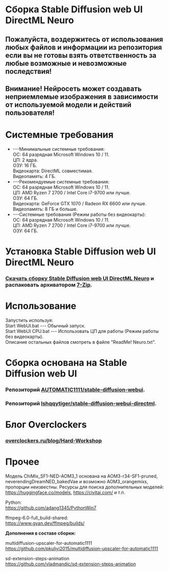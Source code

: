 # Сборка Stable Diffusion web UI DirectML Neuro
## Пожалуйста, воздержитесь от использования любых файлов и информации из репозитория если вы не готовы взять ответственность за любые возможные и невозможные последствия!
## Внимание! Нейросеть может создавать неприемлемые изображения в зависимости от используемой модели и действий пользователя!
# Системные требования
- ---Минимальные системные требования:\
ОС: 64 разрядная Microsoft Windows 10 / 11.\
ЦП: 2 ядра.\
ОЗУ: 16 ГБ.\
Видеокарта: DirectML совместимая.\
Видеопамять: 4 ГБ.
- ---Рекомендуемые системные требования:\
ОС: 64 разрядная Microsoft Windows 10 / 11.\
ЦП: AMD Ryzen 7 2700 / Intel Core i7-9700 или лучше.\
ОЗУ: 64 ГБ.\
Видеокарта: GeForce GTX 1070 / Radeon RX 6600 или лучше.\
Видеопамять: 8 ГБ и больше.
- ---Системные требования (Режим работы без видеокарты):\
ОС: 64 разрядная Microsoft Windows 10 / 11.\
ЦП: AMD Ryzen 7 2700 / Intel Core i7-9700 или лучше.\
ОЗУ: 64 ГБ.
# Установка Stable Diffusion web UI DirectML Neuro
### [Скачать сборку Stable Diffusion web UI DirectML Neuro](https://github.com/Shedou/Neuro/releases/tag/SD_WEBUI_DML_v1) и распаковать архиватором [7-Zip](https://7-zip.org/).
# Использование
Запустить используя:\
Start WebUI.bat --- Обычный запуск.\
Start WebUI CPU.bat --- Использовать ЦП для работы (Режим работы без видеокарты).\
Описание остальных файлов смотреть в файле "ReadMe! Neuro.txt".
# Сборка основана на Stable Diffusion web UI
### Репозиторий [AUTOMATIC1111/stable-diffusion-webui](https://github.com/AUTOMATIC1111/stable-diffusion-webui).
### Репозиторий [lshqqytiger/stable-diffusion-webui-directml](https://github.com/lshqqytiger/stable-diffusion-webui-directml).
# Блог Overclockers
### [overclockers.ru/blog/Hard-Workshop](https://overclockers.ru/blog/Hard-Workshop)
# Прочее
Модель ChiMix_SF1-NED-AOM3_1 основана на AOM3-r34-SF1-pruned, neverendingDreamNED_bakedVae и возможно AOM3_orangemixs, пропорции неизвестны.
Ресурсы для поиска дополнительных моделей: https://huggingface.co/models, https://civitai.com/ и т.п.

Python:\
https://github.com/adang1345/PythonWin7

ffmpeg-6.0-full_build-shared:\
https://www.gyan.dev/ffmpeg/builds/

**Дополнения в составе сборки:**

multidiffusion-upscaler-for-automatic1111\
https://github.com/pkuliyi2015/multidiffusion-upscaler-for-automatic1111

sd-extension-steps-animation\
https://github.com/vladmandic/sd-extension-steps-animation
